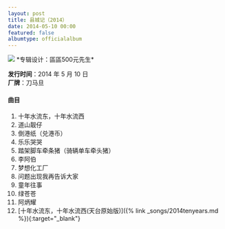 ```yaml
---
layout: post
title: 县城记（2014）
date: 2014-05-10 00:00
featured: false
albumtype: officialalbum
---
```


<img src="/assets/imgs/county2014.jpg">
*专辑设计：區區500元先生*

**发行时间**：2014 年 5 月 10 日  
**厂牌**：刀马旦

#### 曲目

1. 十年水流东，十年水流西
2. 道山靓仔
3. 倒港纸（兑港币）
4. 乐乐哭哭
5. 踏架脚车牵条猪（骑辆单车牵头猪）
6. 李阿伯
7. 梦想化工厂
8. 问题出现我再告诉大家
9. 童年往事
10. 绿苍苍
11. 阿炳耀
12. [十年水流东，十年水流西(天台原始版)]({% link _songs/2014tenyears.md %}){:target="_blank"}
